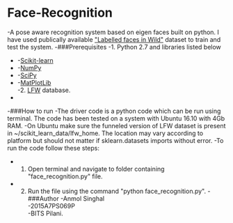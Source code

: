 # Face-Recognition
-A pose aware recognition system based on eigen faces built on python. I have used publically available ["Labelled faces in Wild"](http://vis-www.cs.umass.edu/lfw/) dataset to train and test the system.
-###Prerequisites
-1. Python 2.7 and libraries listed below  
-	-[Scikit-learn](http://scikit-learn.org/stable/)  
-	-[NumPy](http://www.numpy.org/)  
-	-[SciPy](https://www.scipy.org/)  
-	-[MatPlotLib](http://matplotlib.org/)  
-2. [LFW](http://vis-www.cs.umass.edu/lfw/) database.
-
-###How to run
-The driver code is a python code which can be run using terminal. The code has been tested on a system with Ubuntu 16.10 with 4Gb RAM.
-On Ubuntu make sure the funneled version of LFW dataset is present in ~/scikit_learn_data/lfw_home. The location may vary according to platform but should not matter if sklearn.datasets imports without error.
-To run the code follow these steps:  
-	1. Open terminal and navigate to folder containing "face_recognition.py" file.  
-	2. Run the file using the command "python face_recognition.py".
-###Author
-Anmol Singhal  
-2015A7PS069P  
-BITS Pilani.
